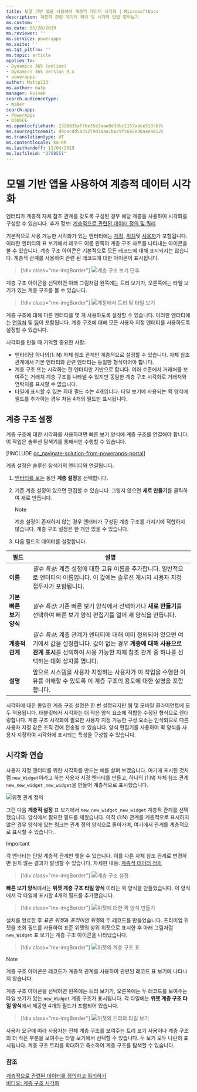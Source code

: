 ```yaml
---
title: 모델 기반 앱을 사용하여 계층적 데이터 시각화 | MicrosoftDocs
description: 계층적 관련 데이터 쿼리 및 시각화 방법 알아보기
ms.custom: ''
ms.date: 05/28/2019
ms.reviewer: ''
ms.service: powerapps
ms.suite: ''
ms.tgt_pltfrm: ''
ms.topic: article
applies_to:
- Dynamics 365 (online)
- Dynamics 365 Version 9.x
- powerapps
author: Mattp123
ms.author: matp
manager: kvivek
search.audienceType:
- maker
search.app:
- PowerApps
- D365CE
ms.openlocfilehash: 2328d35af7be35e3aae8d38bc1157adce513cb7c
ms.sourcegitcommit: d9cecdd5a35279d78aa1b6c9fc642e36a4e4612c
ms.translationtype: HT
ms.contentlocale: ko-KR
ms.lasthandoff: 11/04/2019
ms.locfileid: "2758551"
---
```

# <a name="visualize-hierarchical-data-with-model-driven-apps"></a>모델 기반 앱을 사용하여 계층적 데이터 시각화

엔터티가 계층적 자체 참조 관계를 갖도록 구성된 경우 해당 계층을 사용하여 시각화를 구성할 수 있습니다. 추가 정보: [계층적으로 관련된 데이터 정의 및 쿼리](../common-data-service/define-query-hierarchical-data.md)

기본적으로 사용 가능한 시각화가 있는 엔터티에는 [계정](/powerapps/developer/common-data-service/reference/entities/account), [위치](/powerapps/developer/common-data-service/reference/entities/position)및 [사용자](/powerapps/developer/common-data-service/reference/entities/systemuser)가 포함됩니다. 이러한 엔터티의 표 보기에서 레코드 이름 왼쪽의 계층 구조 차트를 나타내는 아이콘을 볼 수 있습니다. 계층 구조 아이콘은 기본적으로 모든 레코드에 대해 표시되지는 않습니다. 계층적 관계를 사용하여 관련 된 레코드에 대한 아이콘이 표시됩니다.  
> [!div class="mx-imgBorder"] 
> ![계층 구조 보기 단추](media/view-hierarchy-button.png)  
  
 계층 구조 아이콘을 선택하면 아래 그림처럼 왼쪽에는 트리 보기가, 오른쪽에는 타일 보기가 있는 계층 구조를 볼 수 있습니다.  
  
> [!div class="mx-imgBorder"] 
> ![계정에서 트리 및 타일 보기](media/tree-view-and-tile-view-in-hierarchy.png)  
  
 계층 구조에 대해 다른 엔터티를 몇 개 사용하도록 설정할 수 있습니다. 이러한 엔터티에는 [연락처](/powerapps/developer/common-data-service/reference/entities/contact) 및 [팀](/powerapps/developer/common-data-service/reference/entities/team)이 포함됩니다. 계층 구조에 대해 모든 사용자 지정 엔터티를 사용하도록 설정할 수 있습니다.  
  
시각화를 만들 때 기억할 중요한 사항:  
  
- 엔터티당 하나의(1: N) 자체 참조 관계만 계층적으로 설정할 수 있습니다. 자체 참조 관계에서 기본 엔터티와 관련 엔터티는 동일한 형식이어야 합니다.  
- 계층 구조 또는 시각화는 한 엔터티만 기반으로 합니다. 여러 수준에서 거래처를 보여주는 거래처 계층 구조를 나타낼 수 있지만 동일한 계층 구조 시각화로 거래처와 연락처를 표시할 수 없습니다. 
- 타일에 표시할 수 있는 최대 필드 수는 4개입니다. 타일 보기에 사용되는 퀵 양식에 필드를 추가하는 경우 처음 4개의 필드만 표시됩니다. 

## <a name="hierarchy-settings"></a>계층 구조 설정

계층 구조에 대한 시각화를 사용하려면 빠른 보기 양식에 계층 구조를 연결해야 합니다. 이 작업은 솔루션 탐색기를 통해서만 수행할 수 있습니다.

[!INCLUDE [cc_navigate-solution-from-powerapps-portal](../../includes/cc_navigate-solution-from-powerapps-portal.md)]

계층 설정은 솔루션 탐색기의 엔터티와 연결됩니다. 

1. [엔터티를 보는](../common-data-service/create-edit-entities-solution-explorer.md#view-entities) 동안 **계층 설정**을 선택합니다.
2. 기존 계층 설정이 있으면 편집할 수 있습니다. 그렇지 않으면 **새로 만들기**를 클릭하여 새로 만듭니다.
    
    > [!NOTE]
    > 계층 설정이 존재하지 않는 경우 엔터티가 구성된 계층 구조를 가지기에 적합하지 않습니다.
    >계층 구조 설정은 한 개만 있을 수 있습니다. 

1. 다음 필드의 데이터를 설정합니다.

|필드|설명|
|--|--|
|**이름**|*필수 특성:* 계층 설정에 대한 고유 이름을 추가합니다. 일반적으로 엔터티의 이름입니다. 이 값에는 솔루션 게시자 사용자 지정 접두사가 포함됩니다.|
|**기본 빠른 보기 양식**|*필수 특성:* 기존 빠른 보기 양식에서 선택하거나 **새로 만들기**를 선택하여 빠른 보기 양식 편집기를 열어 새 양식을 만듭니다.|
|**계층적 관계**|*필수 특성:* 계층 관계가 엔터티에 대해 이미 정의되어 있으면 여기에서 값을 설정합니다. 값이 없는 경우 **계층에 대해 사용으로 관계 표시**를 선택하여 사용 가능한 자체 참조 관계 중 하나를 선택하는 대화 상자를 엽니다.|
|**설명**|앞으로 시스템을 사용자 지정하는 사용자가 이 작업을 수행한 이유를 이해할 수 있도록 이 계층 구조의 용도에 대한 설명을 포함합니다.|
    

시각화에 대한 동일한 계층 구조 설정은 한 번 설정되지만 웹 및 모바일 클라이언트에 모두 적용됩니다. 태블릿에서 시각화는 더 작은 양식 요소에 적합한 수정된 형식으로 렌더링합니다. 계층 구조 시각화에 필요한 사용자 지정 가능한 구성 요소는 인식되므로 다른 사용자 지정 같은 조직 간에 전송될 수 있습니다. 양식 편집기를 사용하여 퀵 양식을 사용자 지정하여 시각화에 표시되는 특성을 구성할 수 있습니다.
  
## <a name="visualization-walk-through"></a>시각화 연습

사용자 지정 엔터티를 위한 시각화를 만드는 예를 살펴 보겠습니다. 여기에 표시된 것처럼 `new_Widget`이라고 하는 사용자 지정 엔터티를 만들고, 하나의 (1:N) 자체 참조 관계 `new_new_widget_new_widget`을 만들어 계층적으로 표시했습니다.  
  
![위젯 관계 정의](media/widget-relationship-definition.png)  
  
그런 다음 **계층적 설정** 표 보기에서 `new_new_widget_new_widget` 계층적 관계를 선택했습니다. 양식에서 필요한 필드를 채웠습니다. 아직 (1:N) 관계를 계층적으로 표시하지 않은 경우 양식에 있는 링크는 관계 정의 양식으로 돌아가며, 여기에서 관계를 계층적으로 표시할 수 있습니다.  

> [!IMPORTANT]
> 각 엔터티는 단일 계층적 관계만 맺을 수 있습니다. 이를 다른 자체 참조 관계로 변경하면 원치 않는 결과가 발생할 수 있습니다. 자세한 내용: [계층적 데이터 정의](../common-data-service/define-query-hierarchical-data.md#define-hierarchical-data)

> [!div class="mx-imgBorder"] 
> ![계층 구조 설정](media/hierarchy-settings.png)  
  
**빠른 보기 양식**에서는 **위젯 계층 구조 타일 양식** 이라는 퀵 양식을 만들었습니다. 이 양식에서 각 타일에 표시할 4개의 필드를 추가했습니다.  

> [!div class="mx-imgBorder"] 
> ![위젯에 대한 퀵 양식 만들기](media/create-quickform.png)  
  
설치를 완료한 후 *표준 위젯*과 *프리미엄 위젯*의 두 레코드를 만들었습니다. 프리미엄 위젯을 조회 필드를 사용하여 표준 위젯의 상위 위젯으로 표시한 후 아래 그림처럼 `new_Widget` 표 보기는 계층 구조 아이콘을 나타냈습니다.  

> [!div class="mx-imgBorder"] 
> ![위젯의 계층 구조 표](media/widget-hierarchy-grid.png)  
  
> [!NOTE]
>  계층 구조 아이콘은 레코드가 계층적 관계를 사용하여 관련된 레코드 표 보기에 나타나지 않습니다.  
  
계층 구조 아이콘을 선택하면 왼쪽에는 트리 보기가, 오른쪽에는 두 레코드를 보여주는 타일 보기가 있는 `new_Widget` 계층 구조가 표시됩니다. 각 타일에는 **위젯 계층 구조 타일 양식**에서 제공한 4개의 필드가 포함되어 있습니다.  

> [!div class="mx-imgBorder"] 
> ![위젯의 트리와 타일 보기](media/widget-tree-tiles.png)  

사용자 요구에 따라 사용자는 전체 계층 구조를 보여주는 트리 보기 사용이나 계층 구조의 더 작은 부분을 보여주는 타일 보기에서 선택할 수 있습니다. 두 보기 모두 나란히 표시됩니다. 계층 구조 트리를 확대하고 축소하여 계층 구조를 탐색할 수 있습니다. 

### <a name="see-also"></a>참조 

[계층적으로 관련된 데이터를 정의하고 쿼리하기](../common-data-service/define-query-hierarchical-data.md)<br />
[비디오: 계층 구조 시각화](https://www.youtube.com/watch?v=_dGBE6icLNw&index=9&list=PLC3591A8FE4ADBE07)

